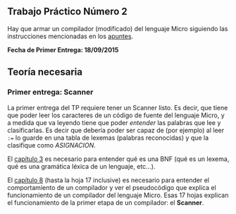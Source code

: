 ## Trabajo Práctico Número 2

Hay que armar un compilador (modificado) del lenguaje Micro siguiendo las instrucciones mencionadas en los [apuntes][3].

**Fecha de Primer Entrega: 18/09/2015**

## Teoría necesaria

### Primer entrega: Scanner

La primer entrega del TP requiere tener un Scanner listo. Es decir, que tiene que poder leer los caracteres
de un código de fuente del lenguaje Micro, y a medida que va leyendo tiene que poder *entender* las palabras que lee y clasificarlas. Es decir
que debería poder ser capaz de (por ejemplo) al leer `:=` lo guarde en una tabla de lexemas (palabras reconocidas) y que la clasifique como
*ASIGNACION*.

El [capítulo 3][1] es necesario para entender qué es una BNF (qué es un lexema, qué es una gramática léxica de un lenguaje, etc...).

El [capítulo 8][2] (hasta la hoja 17 inclusive) es necesario para entender el comportamiento de un compilador y ver el pseudocódigo que explica el funcionamiento de un compilador del lenguaje Micro. Esas 17 hojas explican el funcionamiento de la primer etapa de un compilador: el **Scanner**. 

[1]: https://www.dropbox.com/sh/nr1zia5bz1tgdu0/AAAbIArF7-gDmO9FcUCuqv3Da/Apuntes%20y%20Ejercicios/03-SintaxisBNF.pdf?dl=0
[2]: https://www.dropbox.com/sh/nr1zia5bz1tgdu0/AADuFldyjY-BjwPTU7A9VU9pa/Apuntes%20y%20Ejercicios/08-ProcesoCompilaci%C3%B3n.pdf?dl=0
[3]: http://ur1.ca/h9w5u
